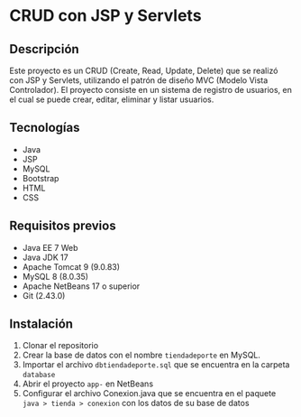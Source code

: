 # CRUD con JSP y Servlets

## Descripción

Este proyecto es un CRUD (Create, Read, Update, Delete) que se realizó con JSP y Servlets, utilizando el patrón de diseño MVC (Modelo Vista Controlador). El proyecto consiste en un sistema de registro de usuarios, en el cual se puede crear, editar, eliminar y listar usuarios.

## Tecnologías

- Java
- JSP
- MySQL
- Bootstrap
- HTML
- CSS

## Requisitos previos

- Java EE 7 Web
- Java JDK 17
- Apache Tomcat 9 (9.0.83)
- MySQL 8 (8.0.35) 
- Apache NetBeans 17 o superior
- Git (2.43.0)

## Instalación

1. Clonar el repositorio
2. Crear la base de datos con el nombre `tiendadeporte` en MySQL.
3. Importar el archivo `dbtiendadeporte.sql` que se encuentra en la carpeta `database`
4. Abrir el proyecto `app-` en NetBeans
5. Configurar el archivo Conexion.java que se encuentra en el paquete `java > tienda > conexion` con los datos de su base de datos
